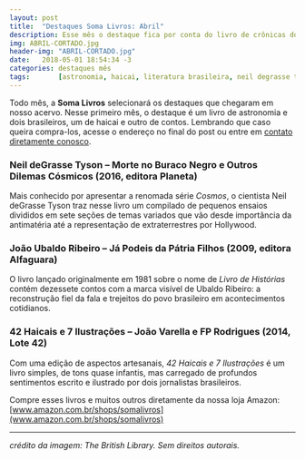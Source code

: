 ```yaml
---
layout: post
title:  "Destaques Soma Livros: Abril"
description: Esse mês o destaque fica por conta do livro de crônicas do cientista Neil deGrasse Tyson.
img: ABRIL-CORTADO.jpg
header-img: "ABRIL-CORTADO.jpg"
date:   2018-05-01 18:54:34 -3
categories: destaques mês
tags:       [astronomia, haicai, literatura brasileira, neil degrasse tyson, joão ubaldo ribeiro, editora alfaguara, editora planeta, lote 42]
---
```





Todo mês, a **Soma Livros** selecionará os destaques que chegaram em nosso acervo. Nesse primeiro mês, o destaque é um livro de astronomia e dois brasileiros, um de haicai e outro de contos.
Lembrando que caso queira compra-los, acesse o endereço no final do post ou entre em [contato diretamente conosco](mailto:somalivros@gmail.com).


### Neil deGrasse Tyson – Morte no Buraco Negro e Outros Dilemas Cósmicos (2016, editora Planeta)

Mais conhecido por apresentar a renomada série *Cosmos*, o cientista Neil deGrasse Tyson traz nesse livro um compilado de pequenos ensaios divididos em sete seções de temas variados que vão desde importância da antimatéria até a representação de extraterrestres por Hollywood. 

### João Ubaldo Ribeiro – Já Podeis da Pátria Filhos (2009, editora Alfaguara)

O livro lançado originalmente em 1981 sobre o nome de *Livro de Histórias* contém dezessete contos com a marca visível de Ubaldo Ribeiro: a reconstrução fiel da fala e trejeitos do povo brasileiro em acontecimentos cotidianos.

### 42 Haicais e 7 Ilustrações – João Varella e FP Rodrigues (2014, Lote 42)

Com uma edição de aspectos artesanais, *42 Haicais e 7 Ilustrações* é um livro simples, de tons quase infantis, mas carregado de profundos sentimentos escrito e ilustrado por dois jornalistas brasileiros. 


Compre esses livros e muitos outros diretamente da nossa loja Amazon: [www.amazon.com.br/shops/somalivros](www.amazon.com.br/shops/somalivros)

---
*crédito da imagem: The British Library. Sem direitos autorais.*


